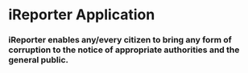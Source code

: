# iReporter Application

### iReporter enables any/every citizen to bring any form of corruption to the notice of appropriate authorities and the general public.
